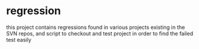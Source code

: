 # regression
this project contains regressions found in various projects existing in the SVN repos, and script to checkout and test project in order to find the failed test easily



